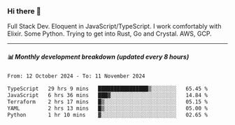 ### Hi there 👋

Full Stack Dev. Eloquent in JavaScript/TypeScript. I work comfortably with Elixir. Some Python. Trying to get into Rust, Go and Crystal. AWS, GCP.

***

##### 📊 Monthly development breakdown (updated every 8 hours)

<!--START_SECTION:waka-->

```txt
From: 12 October 2024 - To: 11 November 2024

TypeScript   29 hrs 9 mins   ████████████████▒░░░░░░░░   65.45 %
JavaScript   6 hrs 36 mins   ███▓░░░░░░░░░░░░░░░░░░░░░   14.84 %
Terraform    2 hrs 17 mins   █▒░░░░░░░░░░░░░░░░░░░░░░░   05.15 %
YAML         2 hrs 13 mins   █▒░░░░░░░░░░░░░░░░░░░░░░░   05.00 %
Python       1 hr 10 mins    ▓░░░░░░░░░░░░░░░░░░░░░░░░   02.65 %
```

<!--END_SECTION:waka-->
